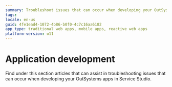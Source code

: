 ```yaml
---
summary: Troubleshoot issues that can occur when developing your OutSystems apps.
tags: 
locale: en-us
guid: 4fe1ead4-1072-4b86-b0f0-4c7c16aa6182
app_type: traditional web apps, mobile apps, reactive web apps
platform-version: o11
---
```


# Application development

Find under this section articles that can assist in troubleshooting issues that can occur when developing your OutSystems apps in Service Studio.
